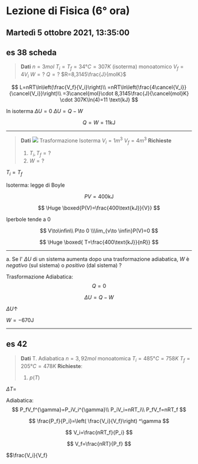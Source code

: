 #  Lezione di Fisica (6° ora)
## Martedì 5 ottobre 2021, 13:35:00

## es 38 scheda
> **Dati**
> $n=3mol$
> $T_i=T_f=34°C=307K$ (isoterma)
> monoatomico
> $V_f=4V_i$
> $W=?$
> $Q=?$
> $R=8,3145\frac{J}{molK}$

$$
L=nRT\ln\left(\frac{V_f}{V_i}\right)\\
=nRT\ln\left(\frac{4\cancel{V_i}}{\cancel{V_i}}\right)\\
=3\cancel{mol}\cdot 8,3145\frac{J}{\cancel{mol}K} \cdot 307K\ln(4)=11 \text{kJ}
$$

In isoterma $\Delta U =0$
$\Delta U = Q-W$

$$
Q=W=11\text{kJ}
$$


---
> **Dati**
> ![](https://i.imgur.com/EEAkP6f.jpg)
> Trasformazione Isoterma
> $V_i=1m^3$
> $V_f=4m^3$
> **Richieste**
> 1. $T_i,T_f=?$  
> 2. $W=?$

$T_i=T_f$

Isoterma: legge di Boyle

$$
PV=400\text{kJ}
$$

$$
\Huge \boxed{P(V)=\frac{400\text{kJ}}{V}}
$$



Iperbole tende a $0$

$$
V\to\infin\\
P\to 0 \\\lim_{v\to \infin}P(V)=0
$$

$$
\Huge \boxed{ T=\frac{400\text{kJ}}{nR}}
$$

---
a. Se l' $\Delta U$ di un sistema aumenta dopo una trasformazione adiabatica, $W$ è $negativo$ (sul sistema) o $positivo$ (dal sistema) ?


Trasformazione Adiabatica:
$$
Q=0
$$  



$$
\Delta U = Q-W
$$

$\Delta U\uparrow$


$W=-670 \text{J}$

----

## es 42

> **Dati**
> T. Adiabatica
> $n=3,92mol$ monoatomica
> $T_i=485°C=758K$
> $T_f=205°C=478K$
> **Richieste**:
> 1. $p(T)$

$\Delta T=$


Adiabatica:
$$
P_fV_f^{\gamma}=P_iV_i^{\gamma}\\
P_iV_i=nRT_i\\
P_fV_f=nRT_f
$$

$$
\frac{P_f}{P_i}=\left( \frac{V_i}{V_f}\right) ^\gamma
$$

$$
V_i=\frac{nRT_f}{P_i}
$$

$$
V_f=\frac{nRT}{P_f}
$$

$$\frac{V_i}{V_f}
<!--stackedit_data:
eyJoaXN0b3J5IjpbLTEzNjA0NDgxOThdfQ==
-->
